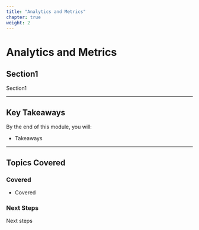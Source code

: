 ```yaml
---
title: "Analytics and Metrics" 
chapter: true
weight: 2 
---
```


# **Analytics and Metrics**

## **Section1**  
Section1

---

## **Key Takeaways**  
By the end of this module, you will:  

- Takeaways
---

## **Topics Covered**  
### **Covered**  
- Covered

### **Next Steps**  
Next steps


